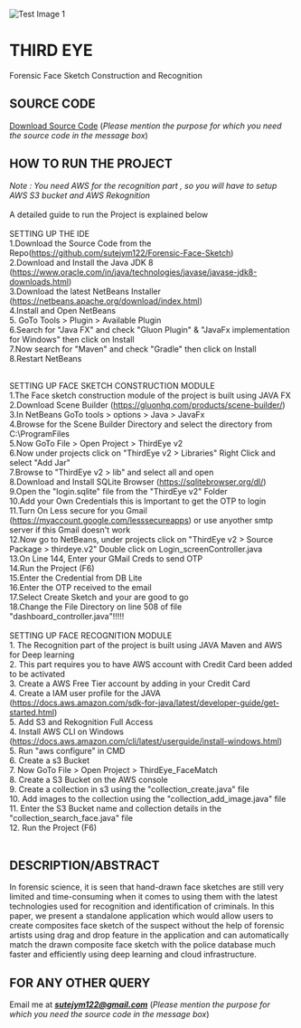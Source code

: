 ![Test Image 1](https://github.com/imakashsahu/Third-Eye-Final-Year-Project/blob/main/Logo.jpg)


# THIRD EYE
Forensic Face Sketch Construction and Recognition 

## SOURCE CODE
[Download Source Code](https://drive.google.com/file/d/1GG1F90qRMzmUv6REG8gf6yEtxGcuuXpa/view?usp=sharing)
(*Please mention the purpose for which you need the source code in the message box*)

## HOW TO RUN THE PROJECT<br>
  *Note : You need AWS for the recognition part , so you will have to setup AWS S3 bucket and AWS Rekognition*<br><br>
A detailed guide to run the Project is explained below<br><br>
  SETTING UP THE IDE<br>
    1.Download the Source Code from the Repo(https://github.com/sutejym122/Forensic-Face-Sketch)<br>
    2.Download and Install the Java JDK 8 (https://www.oracle.com/in/java/technologies/javase/javase-jdk8-downloads.html)<br>
    3.Download the latest NetBeans Installer (https://netbeans.apache.org/download/index.html)<br>
    4.Install and Open NetBeans<br>
    5. GoTo Tools > Plugin > Available Plugin <br>
    6.Search for "Java FX" and check "Gluon Plugin" & "JavaFx implementation for Windows" then click on Install<br>
    7.Now search for "Maven" and check "Gradle" then click on Install<br>
    8.Restart NetBeans<br><br>
  
  SETTING UP FACE SKETCH CONSTRUCTION MODULE<br>
    1.The Face sketch construction module of the project is built using JAVA FX<br>
    2.Download Scene Builder (https://gluonhq.com/products/scene-builder/)<br>
    3.In NetBeans GoTo tools > options > Java > JavaFx<br>
    4.Browse for the Scene Builder Directory and select the directory from C:\ProgramFiles<br>
    5.Now GoTo File > Open Project > ThirdEye v2<br>
    6.Now under projects click on "ThirdEye v2 > Libraries" Right Click and select "Add Jar"<br>
    7.Browse to "ThirdEye v2 > lib" and select all and open<br>
    8.Download and Install SQLite Browser (https://sqlitebrowser.org/dl/)<br>
    9.Open the "login.sqlite" file from the "ThirdEye v2" Folder<br>
    10.Add your Own Credentials this is Important to get the OTP to login<br>
    11.Turn On Less secure for you Gmail (https://myaccount.google.com/lesssecureapps) or use anyother smtp server if this Gmail doesn't work<br>
    12.Now go to NetBeans, under projects click on "ThirdEye v2 > Source Package > thirdeye.v2" Double click on Login_screenController.java<br>
    13.On Line 144, Enter your GMail Creds to send OTP<br>
    14.Run the Project (F6)<br>
    15.Enter the Credential from DB Lite<br>
    16.Enter the OTP received to the email <br>
    17.Select Create Sketch and your are good to go <br>
    18.Change the File Directory on line 508 of file "dashboard_controller.java"!!!!!<br><br>
  SETTING UP FACE RECOGNITION MODULE<br>
    1. The Recognition part of the project is built using JAVA Maven and AWS for Deep learning<br>
    2. This part requires you to have AWS account with Credit Card been added to be activated<br>
    3. Create a AWS Free Tier account by adding in your Credit Card<br>
    4. Create a IAM user profile for the JAVA (https://docs.aws.amazon.com/sdk-for-java/latest/developer-guide/get-started.html)<br>
    5. Add S3 and Rekognition Full Access<br>
    4. Install AWS CLI on Windows (https://docs.aws.amazon.com/cli/latest/userguide/install-windows.html)<br>
    5. Run "aws configure" in CMD<br>
    6. Create a s3 Bucket <br>
    7. Now GoTo File > Open Project > ThirdEye_FaceMatch<br>
    8. Create a S3 Bucket on the AWS console<br>
    9. Create a collection in s3 using the "collection_create.java" file<br>
    10. Add images to the collection using the "collection_add_image.java" file<br>
    11. Enter the S3 Bucket name and collection details in the "collection_search_face.java" file<br>
    12. Run the Project (F6)<br><br>
    



## DESCRIPTION/ABSTRACT
In forensic science, it is seen that hand-drawn face sketches are still very limited and time-consuming when it comes to using them with the latest technologies used for recognition and identification of criminals. In this paper, we present a standalone application which would allow users to create composites face sketch of the suspect without the help of forensic artists using drag and drop feature in the application and can automatically match the drawn composite face sketch with the police database much faster and efficiently using deep learning and cloud infrastructure.



## FOR ANY OTHER QUERY
Email me at ***sutejym122@gmail.com***
(*Please mention the purpose for which you need the source code in the message box*)

